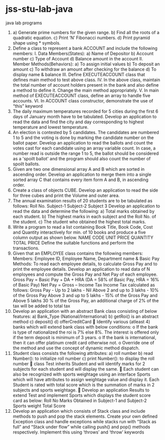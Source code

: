 # jss-stu-lab-java
java lab programs
1. a) Generate prime numbers for the given range.
b) Find all the roots of a quadratic equation.
c) Print ‘N’ Fibonacci numbers.
d) Print pyramid shape using * symbols.
2. Define a class to represent a bank ACCOUNT and include the following 
members:
I. Data Members(States):
a) Name of Depositor
b) Account number
c) Type of Account
d) Balance amount in the account
II. Member Methods(Behaviors):
a) To assign initial values 
b) To deposit an amount 
c) To withdraw an amount after checking for the balance
d) To display name & balance
III. Define EXECUTEACCOUNT class that defines main method to test 
above class.
IV. In the above class, maintain the total number of account holders 
present in the bank and also define a method to define it. Change the 
main method appropriately.
V. In main method of EXECUTEACCOUNT class, define an array to 
handle five accounts.
VI. In ACCOUNT class constructor, demonstrate the use of “this” 
keyword
3. The daily maximum temperatures recorded for 5 cities during the first 6 days 
of January month have to be tabulated. Develop an application to read the 
data and find the city and day corresponding to highest temperature and 
lowest temperature.
4. An election is contested by 5 candidates. The candidates are numbered 1 to 5 
and the voting is done by marking the candidate number on the ballot paper. 
Develop an application to read the ballots and count the votes cast for each 
candidate using an array variable count. In case, a number read is outside the 
range 1 to 5, the ballot should be considered as a 'spoilt ballot' and the 
program should also count the number of spoilt ballots.
5. Given are two one dimensional array A and B which are sorted in ascending 
order. Develop an application to merge them into a single sorted array C that 
contains every item form A and B, in ascending order.
6. Create a class of objects CUBE. Develop an application to read the side for 
three cubes and print the Volume and outer area.
7. The annual examination results of 20 students are to be tabulated as follows:
Roll No. Subject-1 Subject-2 Subject 3
Develop an application to read the data and determine the following:
a) Total marks obtained by each student.
b) The highest marks in each subject and the Roll No. of the student.
c) The student who obtained the highest total marks.
8. Write a program to read a list containing Book Title, Book Code, Cost and 
Quantity interactively for min. of 10 books and produce a five column output 
as shown below.
NAME CODE UNIT PRICE QUANTITY TOTAL PRICE
Define the suitable functions and perform the transactions.
9. Given that an EMPLOYEE class contains the following members:
Members: Employee ID, Employee Name, Department name & Basic Pay
Methods: To read each employee details, to calculate Gross Pay and to print 
the employee details. Develop an application to read data of N employees 
and compute the Gross Pay and Net Pay of each employee.
Gross Pay = Basic Pay + DA + HRA (DA = 58% of Basic Pay, HRA = 
16% of Basic Pay)
Net Pay = Gross – Income Tax
Income Tax calculated as follows:
Gross Pay - Up to 2 lakhs - Nil 
Above 2 and up to 3 lakhs - 10% of the Gross Pay
Above 3 and up to 5 lakhs - 15% of the Gross Pay and 
Above 5 lakhs 30 % of the Gross Pay, an additional charge of 2% of the tax 
will be added to total tax
10. Develop an application with an abstract Bank class consisting of below 
features:
a) Bank_Type (National/International)
b) getRoi() is an abstract method
c) deposit()
d) offerCreditCard
 Identify various (atleast 4) banks which will extend bank class with below 
conditions:
o If the bank is type of nationalized the roi is 7% else 8%. The interest is 
offered only if the term deposit is minimum of 3 years.
o If the bank is international, then it can offer platinum credit card 
otherwise not.
o Override one of the method and use the concept of dynamic method 
dispatch.
11. Student class consists the following attributes:
a) roll number
b) read Number(): to initialize roll number
c) print Number(): to display the roll number
 class Test inherits Student and will identify marks for 2 subjects for each 
student and will display the same.
 Each student can also be recognized with sports weightage using an 
interface Sports which will have attributes to assign weightage value and 
display it. Each Student is rated with total score which is the summation of 
marks in 2 subjects and sports weightage.
 Develop an application Results to extend Test and implement Sports 
which displays the student score card as below:
Roll No
Marks Obtained in Subject-1 and Subject-2
Sports weight
Total Score 
12. Develop an application which consists of Stack class and include methods to 
push and pop the stack elements. Create your own defined Exception class 
and handle exceptions while stacks run with “Stack as full” and “Stack under 
flow” while calling push() and pop() methods respectively. Implement this 
using ‘throws’ and ‘throw’ keywords
